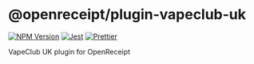 # @openreceipt/plugin-vapeclub-uk

[![NPM Version][icon-npm]][link-npm]
[![Jest][icon-jest]][link-jest]
[![Prettier][icon-prettier]][link-prettier]

VapeClub UK plugin for OpenReceipt

[icon-npm]: https://img.shields.io/npm/v/@openreceipt/plugin-vapeclub-uk.svg?longCache=true&style=flat-square
[link-npm]: https://www.npmjs.com/package/@openreceipt/plugin-vapeclub-uk

[icon-jest]: https://img.shields.io/badge/tested_with-jest-99424f.svg?longCache=true&style=flat-square
[link-jest]: https://jestjs.io/

[icon-prettier]: https://img.shields.io/badge/code_style-prettier-ff69b4.svg?longCache=true&style=flat-square
[link-prettier]: https://prettier.io/
